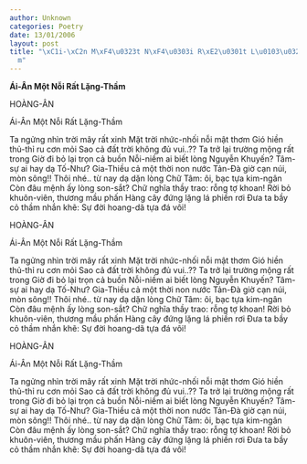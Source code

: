 ```yaml
---
author: Unknown
categories: Poetry
date: 13/01/2006
layout: post
title: "\xC1i-\xC2n M\xF4\u0323t N\xF4\u0303i R\xE2\u0301t L\u0103\u0323ng-Th\xE2\u0300\
  m"
---
```


**Ái-Ân Một Nỗi Rất Lặng-Thầm**

HOÀNG-ÂN

Ái-Ân Một Nỗi Rất Lặng-Thầm

Ta ngửng nhìn trời mây rất xinh
Mặt trời nhức-nhối nỗi mật thơm
Gió hiền thủ-thỉ ru cơn mỏi
Sao cả đất trời không đủ vui..??
Ta trở lại trường mộng rất trong
Giờ đi bỏ lại trọn cả buồn
Nỗi-niềm ai biết lòng Nguyễn Khuyến?
Tâm-sự ai hay dạ Tố-Như?
Gia-Thiều cả một thời non nước
Tản-Đà giờ cạn núi, mòn sông!!
Thôi nhé.. từ nay dạ dặn lòng
Chữ Tâm: ôi, bạc tựa kim-ngân
Còn đâu mệnh ấy lòng son-sắt?
Chữ nghĩa thầy trao: rỗng tợ khoan!
Rời bỏ khuôn-viên, thương mầu phấn
Hàng cây đứng lặng lá phiền rơi
Đưa ta bầy cỏ thầm nhắn khẽ:
Sự đời hoang-dã tựa đá vôi!

HOÀNG-ÂN

Ái-Ân Một Nỗi Rất Lặng-Thầm

Ta ngửng nhìn trời mây rất xinh
Mặt trời nhức-nhối nỗi mật thơm
Gió hiền thủ-thỉ ru cơn mỏi
Sao cả đất trời không đủ vui..??
Ta trở lại trường mộng rất trong
Giờ đi bỏ lại trọn cả buồn
Nỗi-niềm ai biết lòng Nguyễn Khuyến?
Tâm-sự ai hay dạ Tố-Như?
Gia-Thiều cả một thời non nước
Tản-Đà giờ cạn núi, mòn sông!!
Thôi nhé.. từ nay dạ dặn lòng
Chữ Tâm: ôi, bạc tựa kim-ngân
Còn đâu mệnh ấy lòng son-sắt?
Chữ nghĩa thầy trao: rỗng tợ khoan!
Rời bỏ khuôn-viên, thương mầu phấn
Hàng cây đứng lặng lá phiền rơi
Đưa ta bầy cỏ thầm nhắn khẽ:
Sự đời hoang-dã tựa đá vôi!

HOÀNG-ÂN

Ái-Ân Một Nỗi Rất Lặng-Thầm

Ta ngửng nhìn trời mây rất xinh
Mặt trời nhức-nhối nỗi mật thơm
Gió hiền thủ-thỉ ru cơn mỏi
Sao cả đất trời không đủ vui..??
Ta trở lại trường mộng rất trong
Giờ đi bỏ lại trọn cả buồn
Nỗi-niềm ai biết lòng Nguyễn Khuyến?
Tâm-sự ai hay dạ Tố-Như?
Gia-Thiều cả một thời non nước
Tản-Đà giờ cạn núi, mòn sông!!
Thôi nhé.. từ nay dạ dặn lòng
Chữ Tâm: ôi, bạc tựa kim-ngân
Còn đâu mệnh ấy lòng son-sắt?
Chữ nghĩa thầy trao: rỗng tợ khoan!
Rời bỏ khuôn-viên, thương mầu phấn
Hàng cây đứng lặng lá phiền rơi
Đưa ta bầy cỏ thầm nhắn khẽ:
Sự đời hoang-dã tựa đá vôi!
